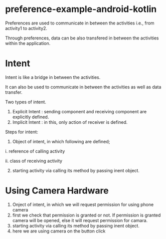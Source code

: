 # preference-example-android-kotlin
Preferences are used to communicate in between the activities i.e., from activity1 to activity2.

Through preferences, data can be also transfered in between the activities within the application.

# Intent 
Intent is like a bridge in between the activities.

It can also be used to communicate in between the activities as well as data transfer.

Two types of intent.
1. Explicit Intent : sending component and receiving component are explicitly defined.
2. Implicit Intent : in this, only action of receiver is defined.

Steps for intent:
1. Object of intent, in which following are defined;

  i. reference of calling activity
  
  ii. class of receiving activity
  
2. starting activity via calling its method by passing inent object.

# Using Camera Hardware
1. Onject of intent, in which we will request permission for using phone camera
2. first we check that permission is granted or not. If permission is granted camera will be opened, else it will request permission for camara.
3. starting activity via calling its method by passing inent object.
4. here we are using camera on the button click
